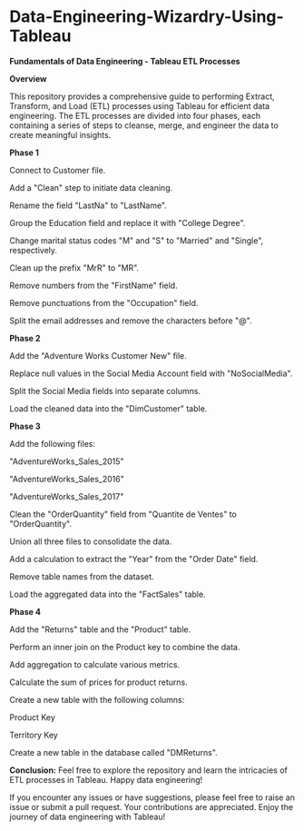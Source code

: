 # Data-Engineering-Wizardry-Using-Tableau

**Fundamentals of Data Engineering - Tableau ETL Processes**

**Overview**

This repository provides a comprehensive guide to performing Extract, Transform, and Load (ETL) processes using Tableau for efficient data engineering. The ETL processes are divided into four phases, each containing a series of steps to cleanse, merge, and engineer the data to create meaningful insights.

**Phase 1**

Connect to Customer file.

Add a "Clean" step to initiate data cleaning.

Rename the field "LastNa" to "LastName".

Group the Education field and replace it with "College Degree".

Change marital status codes "M" and "S" to "Married" and "Single", respectively.

Clean up the prefix "MrR" to "MR".

Remove numbers from the "FirstName" field.

Remove punctuations from the "Occupation" field.

Split the email addresses and remove the characters before "@".

**Phase 2**

Add the "Adventure Works Customer New" file.

Replace null values in the Social Media Account field with "NoSocialMedia".

Split the Social Media fields into separate columns.

Load the cleaned data into the "DimCustomer" table.

**Phase 3**

Add the following files:

"AdventureWorks_Sales_2015"

"AdventureWorks_Sales_2016"

"AdventureWorks_Sales_2017"

Clean the "OrderQuantity" field from "Quantite de Ventes" to "OrderQuantity".

Union all three files to consolidate the data.

Add a calculation to extract the "Year" from the "Order Date" field.

Remove table names from the dataset.

Load the aggregated data into the "FactSales" table.

**Phase 4**

Add the "Returns" table and the "Product" table.

Perform an inner join on the Product key to combine the data.

Add aggregation to calculate various metrics.

Calculate the sum of prices for product returns.

Create a new table with the following columns:

Product Key

Territory Key

Create a new table in the database called "DMReturns".

**Conclusion:**
Feel free to explore the repository and learn the intricacies of ETL processes in Tableau. Happy data engineering!

If you encounter any issues or have suggestions, please feel free to raise an issue or submit a pull request. Your contributions are appreciated. Enjoy the journey of data engineering with Tableau!
